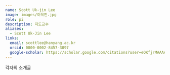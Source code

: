 ```yaml
---
name: Scott Uk-jin Lee
image: images/이욱진.jpg
role: pi
description: 지도교수
aliases:
  - Scott Uk-Jin Lee
links:
  email: scottlee@hanyang.ac.kr
  orcid: 0000-0002-8457-3097
  google-scholar: https://scholar.google.com/citations?user=eOKfjrMAAAAJ&hl=en
---
```


각자의 소개글
